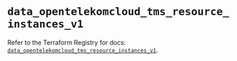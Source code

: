 # `data_opentelekomcloud_tms_resource_instances_v1`

Refer to the Terraform Registry for docs: [`data_opentelekomcloud_tms_resource_instances_v1`](https://registry.terraform.io/providers/opentelekomcloud/opentelekomcloud/1.36.50/docs/data-sources/tms_resource_instances_v1).

